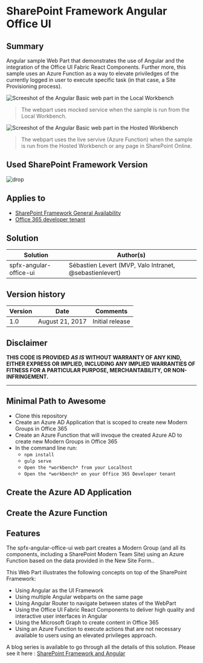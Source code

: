 # SharePoint Framework Angular Office UI

## Summary
Angular sample Web Part that demonstrates the use of Angular and the integration of the Office UI Fabric React Components. Further more, this sample uses an Azure Function as a way to elevate priviledges of the currently logged in user to execute specific task (in that case, a Site Provisioning process).

![Screeshot of the Angular Basic web part in the Local Workbench](./assets/spfx-angular-basic-local-workbench.gif)

> The webpart uses mocked service when the sample is run from the Local Workbench.

![Screeshot of the Angular Basic web part in the Hosted Workbench](./assets/spfx-angular-basic-hosted-workbench.gif)

> The webpart uses the live servive (Azure Function) when the sample is run from the Hosted Workbench or any page in SharePoint Online.

## Used SharePoint Framework Version 
![drop](https://img.shields.io/badge/drop-ga-green.svg)

## Applies to

* [SharePoint Framework General Availability](http://dev.office.com/sharepoint/docs/spfx/sharepoint-framework-overview)
* [Office 365 developer tenant](http://dev.office.com/sharepoint/docs/spfx/set-up-your-developer-tenant)

## Solution

Solution|Author(s)
--------|---------
spfx-angular-office-ui|Sébastien Levert (MVP, Valo Intranet, @sebastienlevert)


## Version history

Version|Date|Comments
-------|----|--------
1.0|August 21, 2017|Initial release


## Disclaimer
**THIS CODE IS PROVIDED *AS IS* WITHOUT WARRANTY OF ANY KIND, EITHER EXPRESS OR IMPLIED, INCLUDING ANY IMPLIED WARRANTIES OF FITNESS FOR A PARTICULAR PURPOSE, MERCHANTABILITY, OR NON-INFRINGEMENT.**

---

## Minimal Path to Awesome

- Clone this repository
- Create an Azure AD Application that is scoped to create new Modern Groups in Office 365
- Create an Azure Function that will invoque the created Azure AD to create new Modern Groups in Office 365
- In the command line run:
  - `npm install`
  - `gulp serve`
  - `Open the *workbench* from your Localhost`
  - `Open the *workbench* on your Office 365 Developer tenant`

## Create the Azure AD Application

## Create the Azure Function

## Features
The spfx-angular-office-ui web part creates a Modern Group (and all its components, including a SharePoint Modern Team Site) using an Azure Function based on the data provided in the New Site Form..

This Web Part illustrates the following concepts on top of the SharePoint Framework:

* Using Angular as the UI Framework
* Using multiple Angular webparts on the same page
* Using Angular Router to navigate between states of the WebPart
* Using the Office UI Fabric React Components to deliver high quality and interactive user interfaces in Angular
* Using the Microsoft Graph to create content in Office 365
* Using an Azure Function to execute actions that are not necessary available to users using an elevated privileges approach.

A blog series is available to go through all the details of this solution. Please see it here : [SharePoint Framework and Angular](http://www.sebastienlevert.com/2017/07/31/sharepoint-framework-and-angular-introducing-the-spfx-angular-boilerplate)

